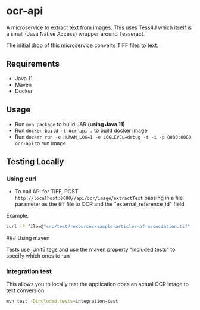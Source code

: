 # ocr-api

A microservice to extract text from images. This uses Tess4J which itself is a small (Java Native Access) wrapper around Tesseract.

The initial drop of this microservice converts TIFF files to text.

## Requirements

- Java 11
- Maven
- Docker

## Usage

- Run `mvn package` to build JAR **(using Java 11)**
- Run `docker build -t ocr-api .` to build docker image
- Run `docker run -e HUMAN_LOG=1 -e LOGLEVEL=debug -t -i -p 8080:8080 ocr-api` to run image

## Testing Locally

### Using curl

- To call API for TIFF, POST `http://localhost:8080//api/ocr/image/extractText` passing in a file parameter as the tiff file to OCR and the "external_reference_id" field

Example:

``` bash
curl -F file=@"src/test/resources/sample-articles-of-association.tif" -F external_reference_id="curl test reference"  http://localhost:8080/api/ocr/image/extractText
```

### Using maven

Tests use jUnit5 tags and use the maven property "included.tests" to specify which ones to run

### Integration test

This allows you to locally test the application does an actual OCR image to text conversion

``` bash
mvn test -Dincluded.tests=integration-test
```
